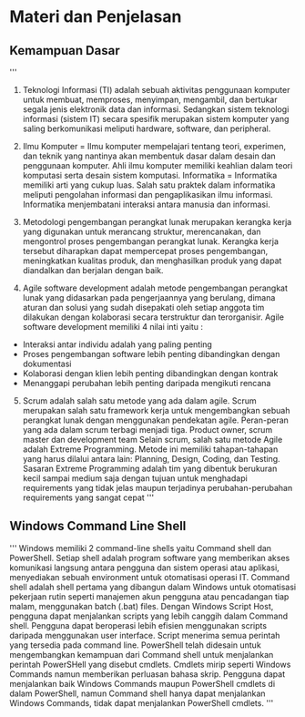 # Materi dan Penjelasan

## Kemampuan Dasar
'''
1. Teknologi Informasi (TI) adalah sebuah aktivitas penggunaan komputer untuk membuat, memproses, menyimpan, mengambil, dan bertukar segala jenis elektronik data dan informasi. Sedangkan sistem teknologi informasi (sistem IT) secara spesifik merupakan sistem komputer yang saling berkomunikasi meliputi hardware, software, dan peripheral.

2. Ilmu Komputer = Ilmu komputer mempelajari tentang teori, experimen, dan teknik yang nantinya akan membentuk dasar dalam desain dan penggunaan komputer. Ahli ilmu komputer memiliki keahlian dalam teori komputasi serta desain sistem komputasi.
   Informatika = Informatika memiliki arti yang cukup luas. Salah satu praktek dalam informatika meliputi pengolahan informasi dan pengaplikasikan ilmu informasi. Informatika menjembatani interaksi antara manusia dan informasi.

3. Metodologi pengembangan perangkat lunak merupakan kerangka kerja yang digunakan untuk merancang struktur, merencanakan, dan mengontrol proses pengembangan perangkat lunak. Kerangka kerja tersebut diharapkan dapat mempercepat proses pengembangan, meningkatkan kualitas produk, dan menghasilkan produk yang dapat diandalkan dan berjalan dengan baik.

4. Agile software development adalah metode pengembangan perangkat lunak yang didasarkan pada pengerjaannya yang berulang, dimana aturan dan solusi yang sudah disepakati oleh setiap anggota tim dilakukan dengan kolaborasi secara terstruktur dan terorganisir.
Agile software development memiliki 4 nilai inti yaitu :
- Interaksi antar individu adalah yang paling penting
- Proses pengembangan software lebih penting dibandingkan dengan dokumentasi
- Kolaborasi dengan klien lebih penting dibandingkan dengan kontrak
- Menanggapi perubahan lebih penting daripada mengikuti rencana

5. Scrum adalah salah satu metode yang ada dalam agile. Scrum merupakan salah satu framework kerja untuk mengembangkan sebuah perangkat lunak dengan menggunakan pendekatan agile. Peran-peran yang ada dalam scrum terbagi menjadi tiga. Product owner, scrum master dan development team
    Selain scrum, salah satu metode Agile adalah Extreme Programming. Metode ini memiliki tahapan-tahapan yang harus dilalui antara lain: Planning, Design, Coding, dan Testing. Sasaran Extreme Programming adalah tim yang dibentuk berukuran kecil sampai medium saja dengan tujuan untuk menghadapi requirements yang tidak jelas maupun terjadinya perubahan-perubahan requirements yang sangat cepat
'''
## Windows Command Line Shell
'''
    Windows memiliki 2 command-line shells yaitu Command shell dan PowerShell. Setiap shell adalah program software yang memberikan akses komunikasi langsung antara pengguna dan sistem operasi atau aplikasi, menyediakan sebuah environment untuk otomatisasi operasi IT.
    Command shell adalah shell pertama yang dibangun dalam Windows untuk otomatisasi pekerjaan rutin seperti manajemen akun pengguna atau pencadangan tiap malam, menggunakan batch (.bat) files. Dengan Windows Script Host, pengguna dapat menjalankan scripts yang lebih canggih dalam Command shell. Pengguna dapat beroperasi lebih efisien menggunakan scripts daripada menggunakan user interface. Script menerima semua perintah yang tersedia pada command line.
    PowerShell telah didesain untuk mengembangkan kemampuan dari Command shell untuk menjalankan perintah PowerSHell yang disebut cmdlets. Cmdlets mirip seperti Windows Commands namun memberikan perluasan bahasa skrip. Pengguna dapat menjalankan baik Windows Commands maupun PowerShell cmdlets di dalam PowerShell, namun Command shell hanya dapat menjalankan Windows Commands, tidak dapat menjalankan PowerShell cmdlets.
'''
